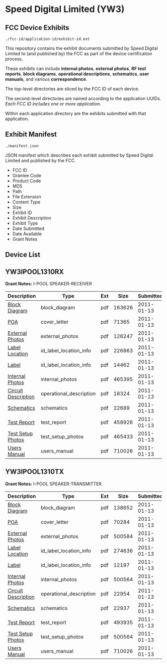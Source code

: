 # Speed Digital Limited (YW3)
## FCC Device Exhibits

```
./fcc-id/application-id/exhibit-id.ext
```

This repository contains the exhibit documents submitted by Speed Digital Limited to (and published by) the FCC as part of the device certification process.

These exhibits can include **internal photos**, **external photos**, **RF test reports**, **block diagrams**, **operational descriptions**, **schematics**, **user manuals**, and various **correspondence**.

The top-level directories are sliced by the FCC ID of each device.

The second-level directories are named according to the application UUIDs. *Each FCC ID includes one or more application.*

Within each application directory are the exhibits submitted with that application. 

## Exhibit Manifest

```
./manifest.json
```

JSON manifest which describes each exhibit submitted by Speed Digital Limited and published by the FCC.

- FCC ID
- Grantee Code
- Product Code
- MD5
- Path
- File Extension
- Content Type
- Size
- Exhibit ID
- Exhibit Description
- Exhibit Type
- Date Submitted
- Date Available
- Grant Notes

## Device List
## YW3IPOOL1310RX
**Grant Notes:** I-POOL SPEAKER-RECEIVER

| Description | Type | Ext | Size | Submitted | Available |
| ----------- | ---- | --- | ---- | --------- | --------- |
| [Block Diagram](YW3IPOOL1310RX/103e80bc205473baff064a2808ff24ec/1404346.pdf) | block_diagram | pdf | 163626 | 2011-01-13 | 2011-01-13 |
| [POA](YW3IPOOL1310RX/103e80bc205473baff064a2808ff24ec/1404353.pdf) | cover_letter | pdf | 71365 | 2011-01-13 | 2011-01-13 |
| [External Photos](YW3IPOOL1310RX/103e80bc205473baff064a2808ff24ec/1404348.pdf) | external_photos | pdf | 126247 | 2011-01-13 | 2011-01-13 |
| [Label Location](YW3IPOOL1310RX/103e80bc205473baff064a2808ff24ec/1404349.pdf) | id_label_location_info | pdf | 226863 | 2011-01-13 | 2011-01-13 |
| [Label](YW3IPOOL1310RX/103e80bc205473baff064a2808ff24ec/1404350.pdf) | id_label_location_info | pdf | 14462 | 2011-01-13 | 2011-01-13 |
| [Internal Photos](YW3IPOOL1310RX/103e80bc205473baff064a2808ff24ec/1404351.pdf) | internal_photos | pdf | 465395 | 2011-01-13 | 2011-01-13 |
| [Circuit Description](YW3IPOOL1310RX/103e80bc205473baff064a2808ff24ec/1404347.pdf) | operational_description | pdf | 18324 | 2011-01-13 | 2011-01-13 |
| [Schematics](YW3IPOOL1310RX/103e80bc205473baff064a2808ff24ec/1342861.pdf) | schematics | pdf | 22689 | 2011-01-13 | 2011-01-13 |
| [Test Report](YW3IPOOL1310RX/103e80bc205473baff064a2808ff24ec/1404355.pdf) | test_report | pdf | 458926 | 2011-01-13 | 2011-01-13 |
| [Test Setup Photos](YW3IPOOL1310RX/103e80bc205473baff064a2808ff24ec/1404356.pdf) | test_setup_photos | pdf | 465433 | 2011-01-13 | 2011-01-13 |
| [Users Manual](YW3IPOOL1310RX/103e80bc205473baff064a2808ff24ec/1404340.pdf) | users_manual | pdf | 710026 | 2011-01-13 | 2011-01-13 |
## YW3IPOOL1310TX
**Grant Notes:** I-POOL SPEAKER-TRANSMITTER

| Description | Type | Ext | Size | Submitted | Available |
| ----------- | ---- | --- | ---- | --------- | --------- |
| [Block Diagram](YW3IPOOL1310TX/9fbfde8c93dfcaa0e77812238eeb35aa/1404334.pdf) | block_diagram | pdf | 138652 | 2011-01-13 | 2011-01-13 |
| [POA](YW3IPOOL1310TX/9fbfde8c93dfcaa0e77812238eeb35aa/1404341.pdf) | cover_letter | pdf | 70284 | 2011-01-13 | 2011-01-13 |
| [External Photos](YW3IPOOL1310TX/9fbfde8c93dfcaa0e77812238eeb35aa/1404336.pdf) | external_photos | pdf | 500584 | 2011-01-13 | 2011-01-13 |
| [Label Location](YW3IPOOL1310TX/9fbfde8c93dfcaa0e77812238eeb35aa/1404337.pdf) | id_label_location_info | pdf | 274636 | 2011-01-13 | 2011-01-13 |
| [Label](YW3IPOOL1310TX/9fbfde8c93dfcaa0e77812238eeb35aa/1404338.pdf) | id_label_location_info | pdf | 12197 | 2011-01-13 | 2011-01-13 |
| [Internal Photos](YW3IPOOL1310TX/9fbfde8c93dfcaa0e77812238eeb35aa/1404339.pdf) | internal_photos | pdf | 500564 | 2011-01-13 | 2011-01-13 |
| [Circuit Description](YW3IPOOL1310TX/9fbfde8c93dfcaa0e77812238eeb35aa/1404335.pdf) | operational_description | pdf | 22954 | 2011-01-13 | 2011-01-13 |
| [Schematics](YW3IPOOL1310TX/9fbfde8c93dfcaa0e77812238eeb35aa/1342849.pdf) | schematics | pdf | 22937 | 2011-01-13 | 2011-01-13 |
| [Test Report](YW3IPOOL1310TX/9fbfde8c93dfcaa0e77812238eeb35aa/1404343.pdf) | test_report | pdf | 493935 | 2011-01-13 | 2011-01-13 |
| [Test Setup Photos](YW3IPOOL1310TX/9fbfde8c93dfcaa0e77812238eeb35aa/1404344.pdf) | test_setup_photos | pdf | 500564 | 2011-01-13 | 2011-01-13 |
| [Users Manual](YW3IPOOL1310TX/9fbfde8c93dfcaa0e77812238eeb35aa/1404340.pdf) | users_manual | pdf | 710026 | 2011-01-13 | 2011-01-13 |
